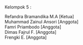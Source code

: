 Kelompok 5 :

Refandra Bramandika M.A [Ketua]<br>
Muhammad Zainul Ansori [Anggota]<br>
Famri Priambodo [Anggota]<br>
Dimas Fajrul F. [Anggota]<br>
Frengki E. [Anggota]<br>
